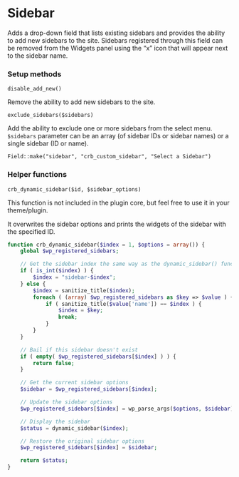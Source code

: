 # Sidebar

Adds a drop-down field that lists existing sidebars and provides the ability to add new sidebars to the site. Sidebars registered through this field can be removed from the Widgets panel using the “x” icon that will appear next to the sidebar name.

### Setup methods

`disable_add_new()`

Remove the ability to add new sidebars to the site.

`exclude_sidebars($sidebars)`

Add the ability to exclude one or more sidebars from the select menu. `$sidebars` parameter can be an array (of sidebar IDs or sidebar names) or a single sidebar (ID or name).

`Field::make("sidebar", "crb_custom_sidebar", "Select a Sidebar")`

### Helper functions

`crb_dynamic_sidebar($id, $sidebar_options)`

This function is not included in the plugin core, but feel free to use it in your theme/plugin. 

It overwrites the sidebar options and prints the widgets of the sidebar with the specified ID.

```php
function crb_dynamic_sidebar($index = 1, $options = array()) {
	global $wp_registered_sidebars;

	// Get the sidebar index the same way as the dynamic_sidebar() function
	if ( is_int($index) ) {
		$index = "sidebar-$index";
	} else {
		$index = sanitize_title($index);
		foreach ( (array) $wp_registered_sidebars as $key => $value ) {
			if ( sanitize_title($value['name']) == $index ) {
				$index = $key;
				break;
			}
		}
	}

	// Bail if this sidebar doesn't exist
	if ( empty( $wp_registered_sidebars[$index] ) ) {
		return false;
	}

	// Get the current sidebar options
	$sidebar = $wp_registered_sidebars[$index];

	// Update the sidebar options
	$wp_registered_sidebars[$index]	= wp_parse_args($options, $sidebar);

	// Display the sidebar
	$status = dynamic_sidebar($index);

	// Restore the original sidebar options
	$wp_registered_sidebars[$index] = $sidebar;

	return $status;
}
```